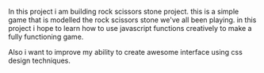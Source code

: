In this project i am building rock scissors stone project. this is a simple game that is modelled the rock scissors stone we've all been playing. in this project i hope to learn how to use javascript functions creatively to make a fully functioning game. 

Also i want to improve my ability to create awesome interface using css design techniques.